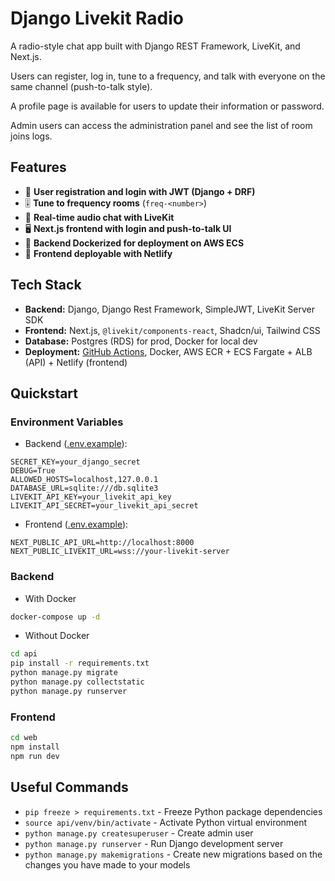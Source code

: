 # Django Livekit Radio

A radio-style chat app built with Django REST Framework, LiveKit, and Next.js.

Users can register, log in, tune to a frequency, and talk with everyone on the same channel (push-to-talk style).

A profile page is available for users to update their information or password.

Admin users can access the administration panel and see the list of room joins logs.

## Features

- 🔑 **User registration and login with JWT (Django + DRF)**
- 🎚️ **Tune to frequency rooms** (`freq-<number>`)
- 🎤 **Real-time audio chat with LiveKit**
- 🖥️ **Next.js frontend with login and push-to-talk UI**
- 🐳 **Backend Dockerized for deployment on AWS ECS**
- 🚀 **Frontend deployable with Netlify**

## Tech Stack

- **Backend:** Django, Django Rest Framework, SimpleJWT, LiveKit Server SDK
- **Frontend:** Next.js, `@livekit/components-react`, Shadcn/ui, Tailwind CSS
- **Database:** Postgres (RDS) for prod, Docker for local dev
- **Deployment:**  [GitHub Actions](.github/workflows/deploy-production-aws-netlify.yml),  Docker, AWS ECR + ECS Fargate + ALB (API) + Netlify (frontend)

## Quickstart

### Environment Variables

- Backend ([.env.example](api/.env.example)):

```env
SECRET_KEY=your_django_secret
DEBUG=True
ALLOWED_HOSTS=localhost,127.0.0.1
DATABASE_URL=sqlite:///db.sqlite3
LIVEKIT_API_KEY=your_livekit_api_key
LIVEKIT_API_SECRET=your_livekit_api_secret
```

- Frontend ([.env.example](web/.env.example)):

```env
NEXT_PUBLIC_API_URL=http://localhost:8000
NEXT_PUBLIC_LIVEKIT_URL=wss://your-livekit-server
```
### Backend

- With Docker

```bash
docker-compose up -d
```

- Without Docker

```bash
cd api
pip install -r requirements.txt
python manage.py migrate
python manage.py collectstatic
python manage.py runserver
```

### Frontend

```bash
cd web
npm install
npm run dev
```

## Useful Commands
- `pip freeze > requirements.txt` - Freeze Python package dependencies
- `source api/venv/bin/activate` - Activate Python virtual environment
- `python manage.py createsuperuser` - Create admin user
- `python manage.py runserver` - Run Django development server
- `python manage.py makemigrations` - Create new migrations based on the changes you have made to your models
